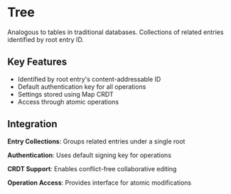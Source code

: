 # Tree

Analogous to tables in traditional databases. Collections of related entries identified by root entry ID.

## Key Features

- Identified by root entry's content-addressable ID
- Default authentication key for all operations
- Settings stored using Map CRDT
- Access through atomic operations

## Integration

**Entry Collections**: Groups related entries under a single root

**Authentication**: Uses default signing key for operations

**CRDT Support**: Enables conflict-free collaborative editing

**Operation Access**: Provides interface for atomic modifications

